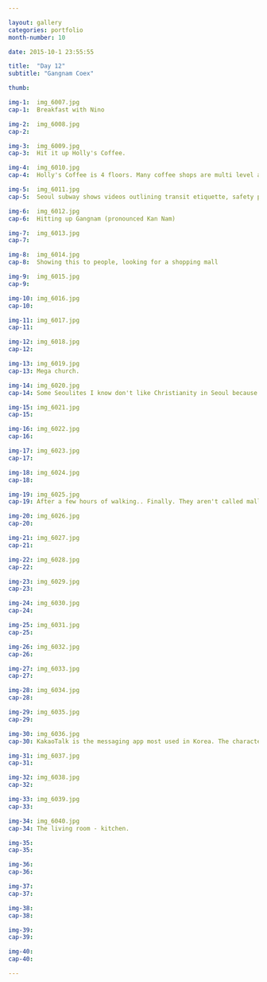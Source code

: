 ```yaml
---

layout: gallery
categories: portfolio
month-number: 10

date: 2015-10-1 23:55:55

title:  "Day 12"
subtitle: "Gangnam Coex"

thumb:	

img-1:	img_6007.jpg
cap-1:	Breakfast with Nino 

img-2:	img_6008.jpg
cap-2:	

img-3:	img_6009.jpg
cap-3: 	Hit it up Holly's Coffee. 

img-4:	img_6010.jpg
cap-4:	Holly's Coffee is 4 floors. Many coffee shops are multi level and have sky lounges. Amazing. 

img-5:	img_6011.jpg
cap-5:	Seoul subway shows videos outlining transit etiquette, safety procedures and even every day (useful) tips. 

img-6:	img_6012.jpg
cap-6:	Hitting up Gangnam (pronounced Kan Nam) 

img-7:	img_6013.jpg
cap-7:	

img-8:	img_6014.jpg
cap-8:	Showing this to people, looking for a shopping mall

img-9:	img_6015.jpg
cap-9:	

img-10:	img_6016.jpg
cap-10:	

img-11:	img_6017.jpg
cap-11:	

img-12:	img_6018.jpg
cap-12:	

img-13:	img_6019.jpg
cap-13:	Mega church. 

img-14:	img_6020.jpg
cap-14:	Some Seoulites I know don't like Christianity in Seoul because in like America, the Christians like to talk to you about their beliefs. I've experienced it a few times already.

img-15:	img_6021.jpg
cap-15:	

img-16:	img_6022.jpg
cap-16:	

img-17:	img_6023.jpg
cap-17:	

img-18:	img_6024.jpg
cap-18:	

img-19:	img_6025.jpg
cap-19:	After a few hours of walking.. Finally. They aren't called malls, they're called department stores here. This one has 10-12 floors? Also 2 sub levels.

img-20:	img_6026.jpg
cap-20:	

img-21:	img_6027.jpg
cap-21:	

img-22:	img_6028.jpg
cap-22:	

img-23:	img_6029.jpg
cap-23:	

img-24:	img_6030.jpg
cap-24:	

img-25:	img_6031.jpg
cap-25:	

img-26:	img_6032.jpg
cap-26:	

img-27:	img_6033.jpg
cap-27:	

img-28:	img_6034.jpg
cap-28:	

img-29:	img_6035.jpg
cap-29:	

img-30:	img_6036.jpg
cap-30:	KakaoTalk is the messaging app most used in Korea. The characters make up the emoticons, app games, and merchandise. You can even shop on the messaging app. Buy clothes, shoes, send gifts, and buy more emoticons-stickers. Competitor of Line, the second largest messaging app. 

img-31:	img_6037.jpg
cap-31:	

img-32:	img_6038.jpg
cap-32:	

img-33:	img_6039.jpg
cap-33:	

img-34:	img_6040.jpg
cap-34:	The living room - kitchen. 

img-35:	
cap-35:	

img-36:	
cap-36:	

img-37:	
cap-37:	

img-38:	
cap-38:	

img-39:	
cap-39:	

img-40:	
cap-40:	

---
```



